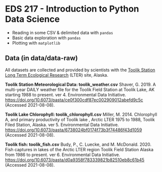 # EDS 217 - Introduction to Python Data Science

- Reading in some CSV & delimited data with `pandas`
- Basic data exploration with `pandas`
- Plotting with `matplotlib`

## Data (in data/data-raw)

All datasets are collected and provided by scientists with the [Toolik Station Long Term Ecological Research](https://www.uaf.edu/toolik/) (LTER) site, Alaska.

**Toolik Station Meteorological Data: toolik_weather.csv** Shaver, G. 2019. A multi-year DAILY weather file for the Toolik Field Station at Toolik Lake, AK starting 1988 to present. ver 4. Environmental Data Initiative. https://doi.org/10.6073/pasta/ce0f300cdf87ec002909012abefd9c5c (Accessed 2021-08-08).

**Toolik Lake Chlorophyll: toolik_chlorophyll.csv**  Miller, M. 2014. Chlorophyll A, and primary productivity of Toolik lake , Arctic LTER 1975 to 1988, Toolik Filed Station, Alaska. ver 5. Environmental Data Initiative. https://doi.org/10.6073/pasta/6738024bf0174f73b3f74486f43d1059 (Accessed 2021-08-08).

**Toolik fish: toolik_fish.csv** Budy, P., C. Luecke, and M. McDonald. 2020. Fish captures in lakes of the Arctic LTER region Toolik Field Station Alaska from 1986 to present. ver 6. Environmental Data Initiative. https://doi.org/10.6073/pasta/d0a9358f783339821b82510eb8c61b45 (Accessed 2021-08-08).